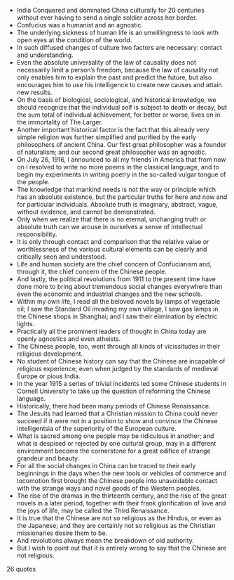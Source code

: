  - India Conquered and dominated China culturally for 20 centuries without ever having to send a single soldier across her border.
 - Confucius was a humanist and an agnostic.
 - The underlying sickness of human life is an unwillingness to look with open eyes at the condition of the world.
 - In such diffused changes of culture two factors are necessary: contact and understanding.
 - Even the absolute universality of the law of causality does not necessarily limit a person’s freedom, because the law of causality not only enables him to explain the past and predict the future, but also encourages him to use his intelligence to create new causes and attain new results.
 - On the basis of biological, sociological, and historical knowledge, we should recognize that the individual self is subject to death or decay, but the sum total of individual achievement, for better or worse, lives on in the immortality of The Larger.
 - Another important historical factor is the fact that this already very simple religion was further simplified and purified by the early philosophers of ancient China. Our first great philosopher was a founder of naturalism; and our second great philosopher was an agnostic.
 - On July 26, 1916, I announced to all my friends in America that from now on I resolved to write no more poems in the classical language, and to begin my experiments in writing poetry in the so-called vulgar tongue of the people.
 - The knowledge that mankind needs is not the way or principle which has an absolute existence, but the particular truths for here and now and for particular individuals. Absolute truth is imaginary, abstract, vague, without evidence, and cannot be demonstrated.
 - Only when we realize that there is no eternal, unchanging truth or absolute truth can we arouse in ourselves a sense of intellectual responsibility.
 - It is only through contact and comparison that the relative value or worthlessness of the various cultural elements can be clearly and critically seen and understood.
 - Life and human society are the chief concern of Confucianism and, through it, the chief concern of the Chinese people.
 - And lastly, the political revolutions from 1911 to the present time have done more to bring about tremendous social changes everywhere than even the economic and industrial changes and the new schools.
 - Within my own life, I read all the beloved novels by lamps of vegetable oil; I saw the Standard Oil invading my own village, I saw gas lamps in the Chinese shops in Shanghai; and I saw their elimination by electric lights.
 - Practically all the prominent leaders of thought in China today are openly agnostics and even atheists.
 - The Chinese people, too, went through all kinds of vicissitudes in their religious development.
 - No student of Chinese history can say that the Chinese are incapable of religious experience, even when judged by the standards of medieval Europe or pious India.
 - In the year 1915 a series of trivial incidents led some Chinese students in Cornell University to take up the question of reforming the Chinese language.
 - Historically, there had been many periods of Chinese Renaissance.
 - The Jesuits had learned that a Christian mission to China could never succeed if it were not in a position to show and convince the Chinese intelligentsia of the superiority of the European culture.
 - What is sacred among one people may be ridiculous in another; and what is despised or rejected by one cultural group, may in a different environment become the cornerstone for a great edifice of strange grandeur and beauty.
 - For all the social changes in China can be traced to their early beginnings in the days when the new tools or vehicles of commerce and locomotion first brought the Chinese people into unavoidable contact with the strange ways and novel goods of the Western peoples.
 - The rise of the dramas in the thirteenth century, and the rise of the great novels in a later period, together with their frank glorification of love and the joys of life, may be called the Third Renaissance.
 - It is true that the Chinese are not so religious as the Hindus, or even as the Japanese; and they are certainly not so religious as the Christian missionaries desire them to be.
 - And revolutions always mean the breakdown of old authority.
 - But I wish to point out that it is entirely wrong to say that the Chinese are not religious.

26 quotes